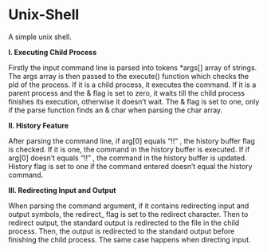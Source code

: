 # Unix-Shell

A simple unix shell.<br />

**I.	Executing Child Process**<br />

Firstly the input command line is parsed into tokens *args[] array of strings. The args array is then passed to the execute() function which checks the pid of the process. If it is a child process, it executes the command. If it is a parent process and the & flag is set to zero, it waits till the child process finishes its execution, otherwise it doesn’t wait.
The & flag is set to one, only if the parse function finds an & char when parsing the char array. 

**II.	History Feature**<br />

After parsing the command line, if arg[0] equals  “!!”  , the history buffer flag is checked. If it is one, the command in the history buffer is executed. If if arg[0] doesn’t equals  “!!”  , the command in the history buffer is updated.
History flag is set to one if the command entered doesn’t equal the history command. 

**III.	Redirecting Input and Output** <br />

When parsing the command argument, if it contains redirecting input and output symbols, the redirect_ flag is set to the redirect character. Then to redirect output, the standard output is redirected to the file in the child process. Then, the output is redirected to the standard output before finishing the child process. The same case happens when directing input. 
